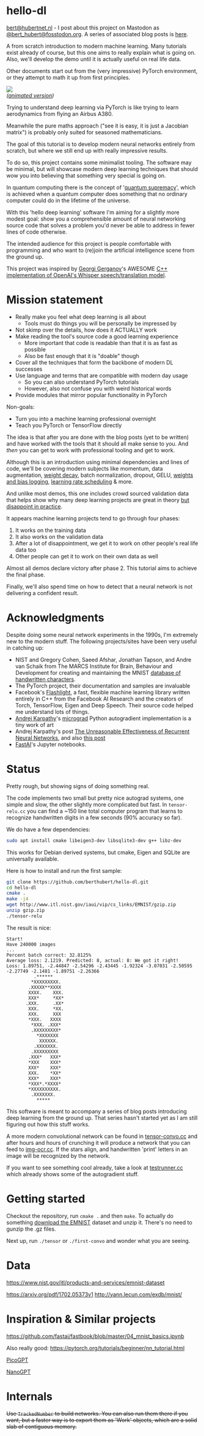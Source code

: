 # hello-dl
bert@hubertnet.nl - I post about this project on Mastodon as [@bert_hubert@fosstodon.org](https://fosstodon.org/@bert_hubert). A series of associated blog posts is [here](https://berthub.eu/articles/posts/hello-deep-learning/).

A from scratch introduction to modern machine learning. Many tutorials exist
already of course, but this one aims to really explain what is going on. Also, we'll develop the demo until it is actually useful on real life data.

Other documents start out from the (very impressive) PyTorch environment, or
they attempt to math it up from first principles. 

![](img/boxed.png)  
*([animated version](img/learning.mp4))*

Trying to understand deep learning via PyTorch is like trying to learn
aerodynamics from flying an Airbus A380. 

Meanwhile the pure maths approach ("see it is easy, it is just a Jacobian
matrix") is probably only suited for seasoned mathematicians.

The goal of this tutorial is to develop modern neural networks entirely from
scratch, but where we still end up with really impressive results.

To do so, this project contains some minimalist tooling.  The software may
be minimal, but will showcase modern deep learning techniques that should
wow you into believing that something very special is going on.

In quantum computing there is the concept of '[quantum supremacy](https://en.wikipedia.org/wiki/Quantum_supremacy)', which is achieved when a quantum computer does something that no ordinary computer could do in the lifetime of the universe. 

With this 'hello deep learning' software I'm aiming for a slightly more modest goal: show you a comprehensible amount of neural networking source code that solves a problem you'd never be able to address in fewer lines of code otherwise.

The intended audience for this project is people comfortable with programming and who want to
(re)join the artificial intelligence scene from the ground up.

This project was inspired by [Georgi Gerganov](https://ggerganov.com/)'s
AWESOME [C++ implementation of OpenAI's Whisper speech/translation model](https://github.com/ggerganov/whisper.cpp).

# Mission statement

 * Really make you feel what deep learning is all about
   * Tools must do things you will be personally be impressed by
 * Not skimp over the details, how does it ACTUALLY work
 * Make reading the tool's source code a good learning experience
   * More important that code is readable than that it is as fast as possible
   * Also be fast enough that it is "doable" though
 * Cover all the techniques that form the backbone of modern DL successes
 * Use language and terms that are compatible with modern day usage
   * So you can also understand PyTorch tutorials
   * However, also not confuse you with weird historical words
 * Provide modules that mirror popular functionality in PyTorch

Non-goals:

 * Turn you into a machine learning professional overnight
 * Teach you PyTorch or TensorFlow directly

The idea is that after you are done with the blog posts (yet to be written) and
have worked with the tools that it should all make sense to you. And *then*
you can get to work with professional tooling and get to work.

Although this is an introduction using minimal dependencies and lines of
code, we'll be covering modern subjects like momentum, data augmentation,
[weight decay](https://vitalflux.com/weight-decay-in-machine-learning-concepts/), batch normalization, dropout, GELU, [weights and bias
logging](https://wandb.ai/), [learning rate scheduling](https://d2l.ai/chapter_optimization/lr-scheduler.html) &  more.

And unlike most demos, this one includes crowd sourced validation data that
helps show why many deep learning projects are great in theory [but
disappoint in practice](https://www.technologyreview.com/2021/07/30/1030329/machine-learning-ai-failed-covid-hospital-diagnosis-pandemic/). 

It appears machine learning projects tend to go through four phases:

1. It works on the training data
2. It also works on the validation data
3. After a lot of disappointment, we get it to work on other people's real life data too
4. Other people can get it to work on their own data as well

Almost all demos declare victory after phase 2. This tutorial aims to achieve the final phase.

Finally, we'll also spend time on how to detect that a neural network is not delivering a confident result.

# Acknowledgments 
Despite doing some neural network experiments in the 1990s, I'm extremely new to the modern stuff. The following projects/sites have been very useful in catching up:

 * NIST and Gregory Cohen, Saeed Afshar, Jonathan Tapson, and Andre van Schaik
   from The MARCS Institute for Brain, Behaviour and Development for creating and maintaining the MNIST [database of handwritten characters](https://arxiv.org/abs/1702.05373).
 * The PyTorch project, their documentation and samples are invaluable
 * Facebook's [Flashlight](https://github.com/flashlight/flashlight), a fast, flexible machine learning library written entirely in C++ from the Facebook AI Research and the creators of Torch, TensorFlow, Eigen and Deep Speech. Their source code helped me understand lots of things.
 * [Andrej Karpathy](https://twitter.com/karpathy)'s [micrograd](https://github.com/karpathy/micrograd) Python autogradient implementation is a tiny work of art
 * Andrej Karpathy's post [The Unreasonable Effectiveness of Recurrent Neural Networks](https://karpathy.github.io/2015/05/21/rnn-effectiveness/), and also [this post](https://karpathy.github.io/2019/04/25/recipe/)
 * [FastAI](https://fast.ai)'s Jupyter notebooks.
 
<!-- https://medium.com/geekculture/a-2021-guide-to-improving-cnns-optimizers-adam-vs-sgd-495848ac6008 --> 
<!-- GRU https://blog.floydhub.com/gru-with-pytorch/ -->
<!-- GRU paper https://arxiv.org/pdf/1406.1078.pdf -->
<!-- https://arxiv.org/pdf/2212.14034.pdf large language models on smaller systems -->
<!-- https://github.com/coin-or/ADOL-C - automatic differentiation -->
<!-- need to address "bagging" -->
<!-- need to address "batch normalization" -->

<!-- good further examples: https://keras.io/examples/ --> 
# Status
Pretty rough, but showing signs of doing something real.

The code implements two small but pretty nice autograd systems, one simple and slow, the other slightly more complicated but fast. In `tensor-relu.cc` you can find a ~150 line total computer program that
learns to recognize handwritten digits in a few seconds (90% accuracy so far).

We do have a few dependencies:

```bash
sudo apt install cmake libeigen3-dev libsqlite3-dev g++ libz-dev
```
This works for Debian derived systems, but cmake, Eigen and SQLite are
universally available.

Here is how to install and run the first sample: 

```bash
git clone https://github.com/berthubert/hello-dl.git
cd hello-dl
cmake .
make -j4
wget http://www.itl.nist.gov/iaui/vip/cs_links/EMNIST/gzip.zip
unzip gzip.zip
./tensor-relu
```
The result is nice:

```
Start!
Have 240000 images
...
Percent batch correct: 32.8125%
Average loss: 2.1219. Predicted: 8, actual: 8: We got it right!
Loss: 1.89751, -2.44847 -2.54296 -2.43445 -1.92324 -3.07031 -2.50595 -2.27749 -2.1481 -1.89751 -2.26366
          .******           
         *XXXXXXXXX.        
        .XXXXX**XXXX        
        XXXX.    XXX.       
        XXX*     *XX*       
       .XXX.     .XX*       
        XXX.     *XX.       
        XXX.     XXX        
        *XXX.   XXXX        
         *XXX. .XXX*        
         .XXXXXXXXX*        
           *XXXXXXX         
            XXXXXX.         
          .XXXXXXX.         
         .XXXXXXXXX         
        .XXX*   XXX*        
        *XXX    XXX*        
        XXX*    XXX*        
        XXX.    *XX*        
        XXX*    XXX*        
        *XXX*.*XXXX*        
        *XXXXXXXXXX.        
         .XXXXXXX.          
           *****            
```

This software is meant to accompany a series of blog posts introducing deep
learning from the ground up. That series hasn't started yet as I am still
figuring out how this stuff works.

A more modern convolutional network can be found in [tensor-convo.cc](./tensor-convo.cc) and after hours and hours of crunching it will produce a network that you can feed to [img-ocr.cc](./img-ocr.cc). If the stars align, and handwritten 'print' letters in an image will be recognized by the network.

If you want to see something cool already, take a look at
[testrunner.cc](./testrunner.cc)
which already shows some of the autogradient stuff.

# Getting started
Checkout the repository, run `cmake .` and then `make`.
To actually do something [download the
EMNIST](http://www.itl.nist.gov/iaui/vip/cs_links/EMNIST/gzip.zip) dataset
and unzip it. There's no need to gunzip the .gz files.

Next up, run `./tensor` or `./first-convo` and wonder what you are seeing.

# Data
https://www.nist.gov/itl/products-and-services/emnist-dataset

https://arxiv.org/pdf/1702.05373v1
http://yann.lecun.com/exdb/mnist/

# Inspiration & Similar projects
https://github.com/fastai/fastbook/blob/master/04_mnist_basics.ipynb

Also really good:
https://pytorch.org/tutorials/beginner/nn_tutorial.html

[PicoGPT](https://jaykmody.com/blog/gpt-from-scratch/)

[NanoGPT](https://github.com/karpathy/nanoGPT/)

# Internals
~~Use `TrackedNumber` to build networks. You can also run them there if you want, but a faster way is to export them as 'Work' objects, which are a solid slab of contiguous memory.~~
